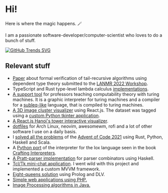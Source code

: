 # Hi!

Here is where the magic happens. 🪄

I am a passionate software-developer/computer-scientist who loves to do a bunch
of stuff.

[![GitHub Trends SVG](https://api.githubtrends.io/user/svg/ggzor/langs)](https://githubtrends.io)

## Relevant stuff

- [Paper](https://github.com/ggzor/specifying-verifying-tail-recursion) about
  formal verification of tail-recursive algorithms using dependent type theory
  submitted to the [LANMR 2022 Workshop](http://www.lanmr.unam.mx/).
- TypeScript and Rust type-level lambda calculus
  [implementations](https://github.com/ggzor/type-level-magic).
- [A support tool](https://github.com/ggzor/turing-machines) for professors
  teaching computability theory with turing machines. It is a graphic
  interpreter for turing machines and a compiler for a
  [subleq-like](https://en.m.wikipedia.org/wiki/One-instruction_set_computer)
  language, that is compiled to turing machines.
- [A 3D image cluster visualizer](https://github.com/ggzor/md-visualizacion-proyecto-final)
  using React.js. The dataset was tagged using a
  [custom Python tkinter application](https://github.com/ggzor/tk-tagger).
- [A React.js Hanoi's tower interactive visualizer](https://github.com/ggzor/fast-hanoi).
- [dotfiles](https://github.com/ggzor/dotfiles) for Arch Linux, neovim,
  awesomewm, rofi and a lot of other software I use on a daily basis.
- I [solved all the problems](https://github.com/ggzor/advent-of-code-2021) of
  the [Advent of Code 2021](https://adventofcode.com/) using Rust, Python,
  Haskell and Scala.
- A [Python port](https://github.com/ggzor/plox) of the interpreter for the lox
  language seen in the book [Crafting Interpreters](http://craftinginterpreters.com/).
- [A Pratt-parser implementation](https://github.com/ggzor/pratt-parsing-tests)
  for parser combinators using Haskell.
- [Tcl/Tk mini-chat application](https://github.com/ggzor/Redes).
  I went wild with this project and implemented a custom MVVM framework.
- [Eight-queens solution](https://github.com/ggzor/EightQueens) using Prolog and DLV.
- [Simple web applications using PHP.](https://github.com/ggzor/appweb)
- [Image Processing algorithms in Java.](https://github.com/ggzor/pdi-tareas)

